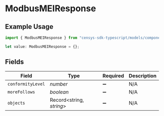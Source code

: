 # ModbusMEIResponse

## Example Usage

```typescript
import { ModbusMEIResponse } from "censys-sdk-typescript/models/components";

let value: ModbusMEIResponse = {};
```

## Fields

| Field                    | Type                     | Required                 | Description              |
| ------------------------ | ------------------------ | ------------------------ | ------------------------ |
| `conformityLevel`        | *number*                 | :heavy_minus_sign:       | N/A                      |
| `moreFollows`            | *boolean*                | :heavy_minus_sign:       | N/A                      |
| `objects`                | Record<string, *string*> | :heavy_minus_sign:       | N/A                      |